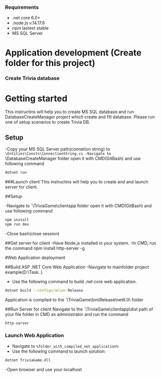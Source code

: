### Requirements
* .net core 6.0+
* .node.js v.14.17.6
* npm lastest stable
* MS SQL Server

# Application development (Create folder for this project)

### Create Trivia database

# Getting started
This instructins will help you to create MS SQL database and run DatabaseCreateManager project which create and fill database. Please run one of setup scenarios to create Trivia DB.

## Setup

-Copy your MS SQL Server path(connetion string) to `\Entities\Consts\ConnectionString.cs
-Navigate to `\DatabaseCreateManager folder open it with CMD(GitBash) and use following command

```bash command 
dotnet run
```

###Launch client 
This instructins will help you to create and and launch server for client.

##Setup 

-Navigate to `\TriviaGame\clientapp folder open it with CMD(GitBash) and use following command

```bash command 
npm install
npm run dev
```
-Close bash(close session)

##Get server for client
-Have Node.js installed in your system.
-In CMD, run the command npm install http-server -g

#Web Application deployment

##Build ASP .NET Core Web Application
-Navigate to mainfolder project example(D:\Task\..)
- Use the following command to build .net core web application.
```bash
dotnet build --configuration Release
```
Application is compiled to the `\TriviaGame\bin\Release\net6.0\ folder

##Run Server for client
Navigate to the `\TriviaGame\clientapp\dist path of your file folder in CMD as administrator and run the command 

```bash
http-server
```
### Launch Web Application
- Navigate to `%folder_with_compiled_net_application%`
- Use the following command to launch solution:

```bash
dotnet TriviaGame.dll
```
-Open browser and use your localhost
